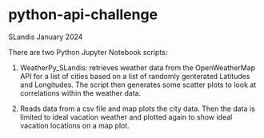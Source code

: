 # python-api-challenge
SLandis
January 2024

There are two Python Jupyter Notebook scripts:

1)  WeatherPy_SLandis:  retrieves weather data from the OpenWeatherMap API for a list of cities based on a list of randomly genterated Latitudes and Longitudes.
     The script then generates some scatter plots to look at correlations within the weather data.

2)  Reads data from a csv file and map plots the city data.  Then the data is limited to ideal vacation weather and plotted again to show ideal vacation locations on a map plot.
   
